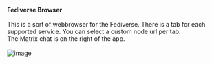 <b>Fediverse Browser</b><br>
<br>
This is a sort of webbrowser for the Fediverse. There is a tab for each supported service. You can select a custom node url per tab.<br>
The Matrix chat is on the right of the app.<br><br>
![image](https://github.com/decipher2k/Fediverse-Browser/assets/18600621/edc9e0c6-8b9d-497d-ab41-65b8435cf759)



